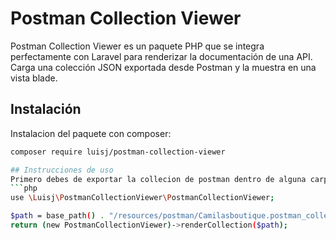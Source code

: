 # Postman Collection Viewer
Postman Collection Viewer es un paquete PHP que se integra perfectamente con Laravel para renderizar la documentación de una API. Carga una colección JSON exportada desde Postman y la muestra en una vista blade.

## Instalación
Instalacion del paquete con composer:
```bash
composer require luisj/postman-collection-viewer

## Instrucciones de uso
Primero debes de exportar la collecion de postman dentro de alguna carpeta en tu proyecto, para poder renderizarla de la siguente forma:
```php
use \Luisj\PostmanCollectionViewer\PostmanCollectionViewer;

$path = base_path() . "/resources/postman/Camilasboutique.postman_collection.json";
return (new PostmanCollectionViewer)->renderCollection($path);
